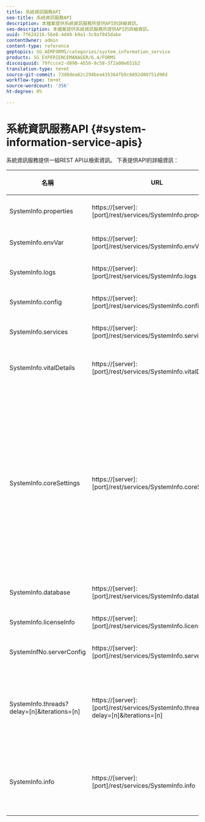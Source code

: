 ```yaml
---
title: 系統資訊服務API
seo-title: 系統資訊服務API
description: 本檔案提供系統資訊服務所提供API的詳細資訊。
seo-description: 本檔案提供系統資訊服務所提供API的詳細資訊。
uuid: 7f624216-56e6-4d49-b9a1-3c9af045dabe
contentOwner: admin
content-type: reference
geptopics: SG_AEMFORMS/categories/system_information_service
products: SG_EXPERIENCEMANAGER/6.4/FORMS
discoiquuid: 79fccce2-d090-4b50-9c58-3f2a00e651b2
translation-type: tm+mt
source-git-commit: 73d0dea62c294bea435364fb9c6892d80751d90d
workflow-type: tm+mt
source-wordcount: '356'
ht-degree: 0%

---
```



# 系統資訊服務API {#system-information-service-apis}

系統資訊服務提供一組REST API以檢索資訊。 下表提供API的詳細資訊：

<table>
 <thead>
  <tr>
   <th><p>名稱</p></th> 
   <th><p>URL</p></th> 
   <th><p>說明</p></th> 
  </tr> 
 </thead> 
 <tbody>
  <tr>
   <td><p>SystemInfo.properties</p></td> 
   <td><p>https://[server]:[port]/rest/services/SystemInfo.properties`</p></td> 
   <td><p>此API是system.getProperties <a href="https://docs.oracle.com/javase/6/docs/api/java/lang/System.html#getProperties()">Java API的包裝函式</a> 。 它檢索當前工作環境的配置。 </p></td> 
  </tr> 
  <tr>
   <td><p>SystemInfo.envVar</p></td> 
   <td><p>https://[server]:[port]/rest/services/SystemInfo.envVar</p></td> 
   <td><p>檢索主機作業系統的所有環境變數。 </p></td> 
  </tr> 
  <tr>
   <td><p>SystemInfo.logs</p></td> 
   <td><p>https://[server]:[port]/rest/services/SystemInfo.logs</p></td> 
   <td><p>下載包含應用程式伺服器記錄檔的zip檔案。 </p></td> 
  </tr> 
  <tr>
   <td><p>SystemInfo.config</p></td> 
   <td><p>https://[server]:[port]/rest/services/SystemInfo.config</p></td> 
   <td><p>擷取config.xml檔案的所有內容。 </p></td> 
  </tr> 
  <tr>
   <td><p>SystemInfo.services</p></td> 
   <td><p>https://[server]:[port]/rest/services/SystemInfo.services</p></td> 
   <td><p>擷取AEM表單服務的狀態和設定參數。</p></td> 
  </tr> 
  <tr>
   <td><p>SystemInfo.vitalDetails</p></td> 
   <td><p>https://[server]:[port]/rest/services/SystemInfo.vitalDetails</p></td> 
   <td><p>檢索伺服器正常運行時間、JVM參數、系統記憶體、堆大小、作業系統名稱、活動線程數和線程數。 </p></td> 
  </tr> 
  <tr>
   <td><p>SystemInfo.coreSettings</p></td> 
   <td><p>https://[server]:[port]/rest/services/SystemInfo.coreSettings</p></td> 
   <td><p>擷取下列屬性的值：</p>
    <ul>
     <li><p>AdobeTempDir</p></li>
     <li><p>AdobeServerFontDir</p></li>
     <li><p>CustomerFontDir</p></li>
     <li><p>GlobalDocumentStorageRootDir</p></li>
     <li><p>DefaultDocumentMaxInlineSize</p></li>
     <li><p>DefaultDocumentDissopalTimeout</p></li>
     <li><p>EnableDocumentDBStorage</p></li>
     <li><p>GlobalDocumentStorageUseNetworkShare</p></li>
     <li><p>EnableFIPS</p></li>
     <li><p>EnableWSDL</p></li>
     <li><p>DataServicesConfigFile </p></li>
     <li><p>EnableRDS</p></li>
    </ul><p></p></td> 
  </tr> 
  <tr>
   <td><p>SystemInfo.database</p></td> 
   <td><p>https://[server]:[port]/rest/services/SystemInfo.database</p></td> 
   <td><p>檢索有關資料庫的詳細資訊。</p></td> 
  </tr> 
  <tr>
   <td><p>SystemInfo.licenseInfo</p></td> 
   <td><p>https://[server]:[port]/rest/services/SystemInfo.licenseInfo</p></td> 
   <td><p>擷取已安裝AEM表單元件的版本與授權資訊。 </p></td> 
  </tr> 
  <tr>
   <td><p>SystemInfNo.serverConfig</p></td> 
   <td><p>https://[server]:[port]/rest/services/SystemInfo.serverConfig</p></td> 
   <td><p>下載主機應用伺服器的配置檔案。 </p></td> 
  </tr> 
  <tr>
   <td><p>SystemInfo.threads?delay=[n]&amp;iterations=[n]</p></td> 
   <td><p>https://[server]:[port]/rest/services/SystemInfo.threads?delay=[n]&amp;iterations=[n]</p></td> 
   <td><p>檢索活動線程的計數和堆棧跟蹤。 它接受下列參數：</p>
    <ul>
     <li><p>iterations= [n]: 指定迭代計數。 用數字替換n。 </p></li>
     <li><p>延遲= [n]: 指定在開始下一個小版本之前要等待的毫秒數。 </p></li>
    </ul><p></p></td> 
  </tr> 
  <tr>
   <td><p>SystemInfo.info</p></td> 
   <td><p>https://[server]:[port]/rest/services/SystemInfo.info</p></td> 
   <td><p>此API是所有系統資訊服務API的包裝函式。 在內部，它會執行所有系統資訊API，並下載郵遞區號格式的資訊。 </p><p><i><strong>注意</strong>: SystemInfo.info不提供活動線程的計數和堆棧跟蹤。 </i></p></td> 
  </tr> 
 </tbody> 
</table>

